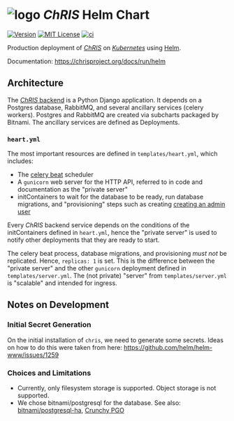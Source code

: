 # ![logo](./logo_chris.png) _ChRIS_ Helm Chart

[![Version](https://img.shields.io/badge/dynamic/yaml?url=https%3A%2F%2Fraw.githubusercontent.com%2FFNNDSC%2Fcharts%2Fmaster%2Fcharts%2Fchris%2FChart.yaml&query=%24.version&label=version)](https://fnndsc.github.io/charts)
[![MIT License](https://img.shields.io/github/license/fnndsc/charts)](https://github.com/FNNDSC/charts/blob/main/LICENSE)
[![ci](https://github.com/FNNDSC/charts/actions/workflows/ci.yml/badge.svg)](https://github.com/FNNDSC/charts/actions/workflows/ci.yml)

Production deployment of [_ChRIS_](https://chrisproject.org/) on [_Kubernetes_](https://kubernetes.io/)
using [Helm](https://helm.sh/).

Documentation: https://chrisproject.org/docs/run/helm

## Architecture

The [_ChRIS_ backend](https://github.com/FNNDSC/ChRIS_ultron_backEnd) is a Python Django application.
It depends on a Postgres database, RabbitMQ, and several ancillary services (celery workers).
Postgres and RabbitMQ are created via subcharts packaged by Bitnami. The ancillary services are defined as Deployments.

### `heart.yml`

The most important resources are defined in `templates/heart.yml`, which includes:

- The [celery beat](https://docs.celeryq.dev/en/stable/userguide/periodic-tasks.html) scheduler
- A `gunicorn` web server for the HTTP API, referred to in code and documentation as the "private server"
- initContainers to wait for the database to be ready, run database migrations, and "provisioning" steps such as creating [creating an admin user](#admin-user-creation)

Every _ChRIS_ backend service depends on the conditions of the initContainers defined in `heart.yml`,
hence the "private server" is used to notify other deployments that they are ready to start.

The celery beat process, database migrations, and provisioning _must not_ be replicated. Hence, `replicas: 1` is set.
This is the difference between the "private server" and the other `gunicorn` deployment defined in `templates/server.yml`.
The (not private) "server" from `templates/server.yml` is "scalable" and intended for ingress.

## Notes on Development

### Initial Secret Generation

On the initial installation of `chris`, we need to generate some secrets.
Ideas on how to do this were taken from here: https://github.com/helm/helm-www/issues/1259

### Choices and Limitations

- Currently, only filesystem storage is supported. Object storage is not supported.
- We chose bitnami/postgresql for the database. See also: [bitnami/postgresql-ha](https://github.com/bitnami/charts/tree/main/bitnami/postgresql-ha), [Crunchy PGO](https://github.com/CrunchyData/postgres-operator)
